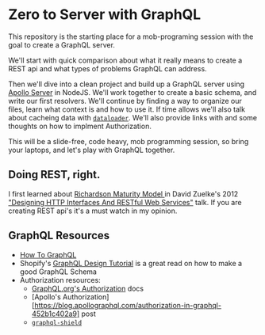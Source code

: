 # Zero to Server with GraphQL

This repository is the starting place for a mob-programing session with the goal to create a GraphQL server.

We'll start with quick comparison about what it really means to create a REST api and what types of problems GraphQL can address.

Then we'll dive into a clean project and build up a GraphQL server using [Apollo Server](https://www.apollographql.com/docs/apollo-server/getting-started) in NodeJS. We'll work together to create a basic schema, and write our first resolvers. We'll continue by finding a way to organize our files, learn what context is and how to use it. If time allows we'll also talk about cacheing data with [`dataloader`](https://github.com/graphql/dataloader). We'll also provide links with and some thoughts on how to implment Authorization.

This will be a slide-free, code heavy, mob programming session, so bring your laptops, and let's play with GraphQL together.

## Doing REST, right.

I first learned about [Richardson Maturity Model
](https://martinfowler.com/articles/richardsonMaturityModel.html) in David Zuelke's 2012 ["Designing HTTP Interfaces And RESTful Web Services"](https://www.youtube.com/watch?v=XzgCzjMdvRE) talk. If you are creating REST api's it's a must watch in my opinion.

## GraphQL Resources

- [How To GraphQL](https://www.howtographql.com/)
- Shopify's [GraphQL Design Tutorial](https://github.com/Shopify/graphql-design-tutorial/blob/master/TUTORIAL.md) is a great read on how to make a good GraphQL Schema
- Authorization resources:
  - [GraphQL.org's Authorization](https://graphql.org/learn/authorization/) docs
  - [Apollo's Authorization][https://blog.apollographql.com/authorization-in-graphql-452b1c402a9] post
  - [`graphql-shield`](https://github.com/maticzav/graphql-shield)
